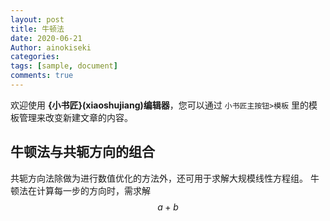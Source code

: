 ```yaml
---
layout: post
title: 牛顿法
date: 2020-06-21
Author: ainokiseki
categories: 
tags: [sample, document]
comments: true
--- 
```



欢迎使用 **{小书匠}(xiaoshujiang)编辑器**，您可以通过 `小书匠主按钮>模板` 里的模板管理来改变新建文章的内容。

 ##  牛顿法与共轭方向的组合
 
 共轭方向法除做为进行数值优化的方法外，还可用于求解大规模线性方程组。
 牛顿法在计算每一步的方向时，需求解
 $$a + b$$

